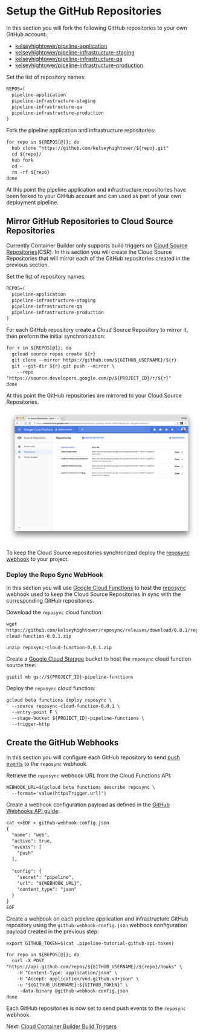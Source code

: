 # Setup the GitHub Repositories

In this section you will fork the following GitHub repositories to your own GitHub account:

* [kelseyhightower/pipeline-application](https://github.com/kelseyhightower/pipeline-application)
* [kelseyhightower/pipeline-infrastructure-staging](https://github.com/kelseyhightower/pipeline-infrastructure-staging)
* [kelseyhightower/pipeline-infrastructure-qa](https://github.com/kelseyhightower/pipeline-infrastructure-qa)
* [kelseyhightower/pipeline-infrastructure-production](https://github.com/kelseyhightower/pipeline-infrastructure-production)

Set the list of repository names:

```
REPOS=(
  pipeline-application
  pipeline-infrastructure-staging
  pipeline-infrastructure-qa
  pipeline-infrastructure-production
)
```

Fork the pipeline application and infrastructure repositories:

```
for repo in ${REPOS[@]}; do
  hub clone "https://github.com/kelseyhightower/${repo}.git"
  cd ${repo}/
  hub fork
  cd -
  rm -rf ${repo}
done
```

At this point the pipeline application and infrastructure repositories have been forked to your GitHub account and can used as part of your own deployment pipeline.


## Mirror GitHub Repositories to Cloud Source Repositories

Currently Container Builder only supports build triggers on [Cloud Source Repositories](https://cloud.google.com/source-repositories)(CSR). In this section you will create the Cloud Source Repositories that will mirror each of the GitHub repositories created in the previous section.

Set the list of repository names:

```
REPOS=(
  pipeline-application
  pipeline-infrastructure-staging
  pipeline-infrastructure-qa
  pipeline-infrastructure-production
)
```

For each GitHub repository create a Cloud Source Repository to mirror it, then preform the initial synchronization:

```
for r in ${REPOS[@]}; do
  gcloud source repos create ${r}
  git clone --mirror https://github.com/${GITHUB_USERNAME}/${r}
  git --git-dir ${r}.git push --mirror \
    --repo "https://source.developers.google.com/p/${PROJECT_ID}/r/${r}"
done
```

At this point the GitHub repositories are mirrored to your Cloud Source Repositories.

![Image of GCP Source Repositories UI](images/source-repos.png)

To keep the Cloud Source repositories synchronized deploy the [reposync webhook](https://github.com/kelseyhightower/reposync) to your project.

### Deploy the Repo Sync WebHook

In this section you will use [Google Cloud Functions](https://cloud.google.com/functions/) to host the [reposync](https://github.com/kelseyhightower/reposync) webhook used to keep the Cloud Source Repositories in sync with the corresponding GitHub repositories.

Download the `reposync` cloud function:

```
wget https://github.com/kelseyhightower/reposync/releases/download/0.0.1/reposync-cloud-function-0.0.1.zip
```

```
unzip reposync-cloud-function-0.0.1.zip
```

Create a [Google Cloud Storage](https://cloud.google.com/storage) bucket to host the `reposync` cloud function source tree:

```
gsutil mb gs://${PROJECT_ID}-pipeline-functions
```

Deploy the `reposync` cloud function:

```
gcloud beta functions deploy reposync \
  --source reposync-cloud-function-0.0.1 \
  --entry-point F \
  --stage-bucket ${PROJECT_ID}-pipeline-functions \
  --trigger-http
```

## Create the GitHub Webhooks

In this section you will configure each GitHub repository to send [push events](https://developer.github.com/webhooks/#events) to the `reposync` webhook.

Retrieve the `reposync` webhook URL from the Cloud Functions API:

```
WEBHOOK_URL=$(gcloud beta functions describe reposync \
  --format='value(httpsTrigger.url)')
```

Create a webhook configuration payload as defined in the [GitHub Webhooks API guide](https://developer.github.com/v3/repos/hooks/#create-a-hook):

```
cat <<EOF > github-webhook-config.json
{
  "name": "web",
  "active": true,
  "events": [
    "push"
  ],

  "config": {
    "secret": "pipeline",
    "url": "${WEBHOOK_URL}",
    "content_type": "json"
  }
}
EOF
```

Create a wehbook on each pipeline application and infrastructure GitHub repository using the `github-webhook-config.json` webhook configuration payload created in the previous step:

```
export GITHUB_TOKEN=$(cat .pipeline-tutorial-github-api-token)
```

```
for repo in ${REPOS[@]}; do
  curl -X POST "https://api.github.com/repos/${GITHUB_USERNAME}/${repo}/hooks" \
    -H "Content-Type: application/json" \
    -H "Accept: application/vnd.github.v3+json" \
    -u "${GITHUB_USERNAME}:${GITHUB_TOKEN}" \
    --data-binary @github-webhook-config.json
done
```

Each GitHub repositories is now set to send push events to the `reposync` webhook.

Next: [Cloud Container Builder Build Triggers](build-triggers.md)
